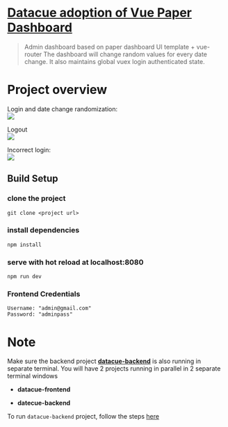 # [Datacue adoption of Vue Paper Dashboard](https://cristijora.github.io/vue-paper-dashboard/)

> Admin dashboard based on paper dashboard UI template + vue-router
The dashboard will change random values for every date change. It also maintains global vuex login authenticated state.

# Project overview

Login and date change randomization:  
![](sample_images/GIF1.gif)  


Logout  
![](sample_images/GIF2.gif)  


Incorrect login:  
![](sample_images/GIF3.gif)  



## Build Setup

### clone the project
```
git clone <project url>
```
### install dependencies
```
npm install
```
### serve with hot reload at localhost:8080
```
npm run dev
```
### Frontend Credentials
    Username: "admin@gmail.com"
    Password: "adminpass"


# Note
Make sure the backend project **[datacue-backend](https://github.com/jillpwork/datacue-backend)** is also running in separate terminal.
You will have 2 projects running in parallel in 2 separate terminal windows
- **datacue-frontend**  

- **datecue-backend**  

To run `datacue-backend` project, follow the steps [here](https://github.com/jillpwork/datacue-backend) 